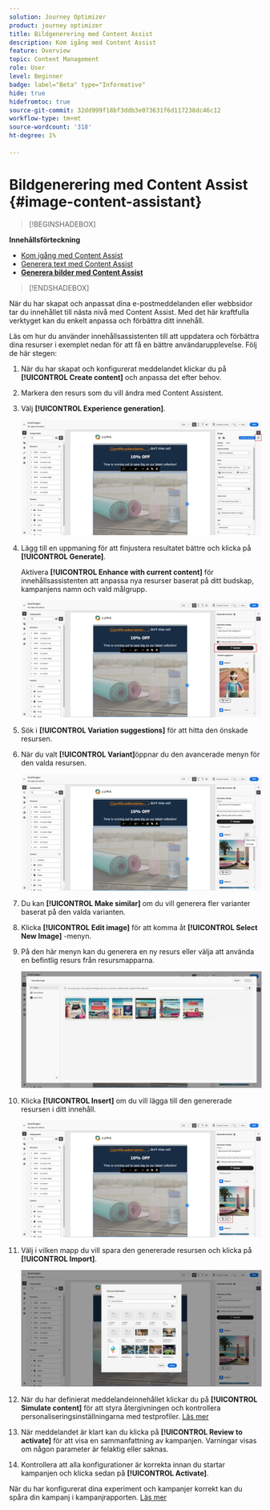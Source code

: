 ```yaml
---
solution: Journey Optimizer
product: journey optimizer
title: Bildgenerering med Content Assist
description: Kom igång med Content Assist
feature: Overview
topic: Content Management
role: User
level: Beginner
badge: label="Beta" type="Informative"
hide: true
hidefromtoc: true
source-git-commit: 32dd999f18bf3ddb3e073631f6d117238dc46c12
workflow-type: tm+mt
source-wordcount: '318'
ht-degree: 1%

---
```


# Bildgenerering med Content Assist {#image-content-assistant}

>[!BEGINSHADEBOX]

**Innehållsförteckning**

* [Kom igång med Content Assist](gs-generative.md)
* [Generera text med Content Assist](generative-content.md)
* **[Generera bilder med Content Assist](generative-image.md)**

>[!ENDSHADEBOX]



När du har skapat och anpassat dina e-postmeddelanden eller webbsidor tar du innehållet till nästa nivå med Content Assist. Med det här kraftfulla verktyget kan du enkelt anpassa och förbättra ditt innehåll.

Läs om hur du använder innehållsassistenten till att uppdatera och förbättra dina resurser i exemplet nedan för att få en bättre användarupplevelse. Följ de här stegen:

1. När du har skapat och konfigurerat meddelandet klickar du på **[!UICONTROL Create content]** och anpassa det efter behov.

1. Markera den resurs som du vill ändra med Content Assistent.

1. Välj **[!UICONTROL Experience generation]**.

   ![](assets/gen-ai-image-1.png)

1. Lägg till en uppmaning för att finjustera resultatet bättre och klicka på **[!UICONTROL Generate]**.

   Aktivera **[!UICONTROL Enhance with current content]** för innehållsassistenten att anpassa nya resurser baserat på ditt budskap, kampanjens namn och vald målgrupp.

   ![](assets/gen-ai-image-2.png)

1. Sök i **[!UICONTROL Variation suggestions]** för att hitta den önskade resursen.

1. När du valt **[!UICONTROL Variant]**&#x200B;öppnar du den avancerade menyn för den valda resursen.

   ![](assets/gen-ai-image-3.png)

1. Du kan **[!UICONTROL Make similar]** om du vill generera fler varianter baserat på den valda varianten.

1. Klicka **[!UICONTROL Edit image]** för att komma åt **[!UICONTROL Select New Image]** -menyn.

1. På den här menyn kan du generera en ny resurs eller välja att använda en befintlig resurs från resursmapparna.

   ![](assets/gen-ai-image-4.png)

1. Klicka **[!UICONTROL Insert]** om du vill lägga till den genererade resursen i ditt innehåll.

   ![](assets/gen-ai-image-5.png)

1. Välj i vilken mapp du vill spara den genererade resursen och klicka på **[!UICONTROL Import]**.

   ![](assets/gen-ai-image-6.png)

1. När du har definierat meddelandeinnehållet klickar du på **[!UICONTROL Simulate content]** för att styra återgivningen och kontrollera personaliseringsinställningarna med testprofiler. [Läs mer](../email/preview.md)

1. När meddelandet är klart kan du klicka på **[!UICONTROL Review to activate]** för att visa en sammanfattning av kampanjen. Varningar visas om någon parameter är felaktig eller saknas.

1. Kontrollera att alla konfigurationer är korrekta innan du startar kampanjen och klicka sedan på **[!UICONTROL Activate]**.

När du har konfigurerat dina experiment och kampanjer korrekt kan du spåra din kampanj i kampanjrapporten. [Läs mer](../reports/campaign-global-report.md#experimentation-report)